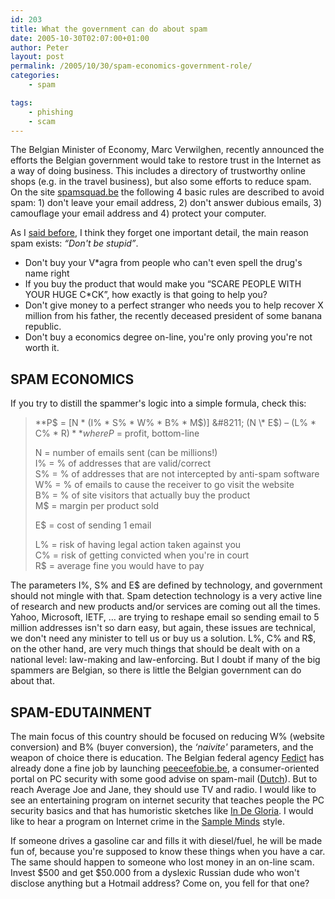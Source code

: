 ```yaml
---
id: 203
title: What the government can do about spam
date: 2005-10-30T02:07:00+01:00
author: Peter
layout: post
permalink: /2005/10/30/spam-economics-government-role/
categories:
    - spam

tags:
    - phishing
    - scam
---
```

The Belgian Minister of Economy, Marc Verwilghen, recently announced the efforts the Belgian government would take to restore trust in the Internet as a way of doing business. This includes a directory of trustworthy online shops (e.g. in the travel business), but also some efforts to reduce spam. On the site [spamsquad.be](http://www.spamsquad.be/) the following 4 basic rules are described to avoid spam: 1) don't leave your email address, 2) don't answer dubious emails, 3) camouflage your email address and 4) protect your computer. 

As I [said before](/blog/2004/12/10-free-tools-to-make-your-pc-safer.html), I think they forget one important detail, the main reason spam exists: _&#8220;Don't be stupid&#8221;_. 

* Don't buy your V*agra from people who can't even spell the drug's name right
* If you buy the product that would make you &#8220;SCARE PEOPLE WITH YOUR HUGE C*CK&#8221;, how exactly is that going to help you? 
* Don't give money to a perfect stranger who needs you to help recover X million from his father, the recently deceased president of some banana republic. 
* Don't buy a economics degree on-line, you're only proving you're not worth it. 


## SPAM ECONOMICS

If you try to distill the spammer's logic into a simple formula, check this:
                
> **P$ = [N \* (I% \* S% \* W% \* B% \* M$)] &#8211; (N \* E$) &#8211; (L% \* C% \* R$)**  
> where  
> P$ = profit, bottom-line
> 
> N = number of emails sent (can be millions!)  
> I% = % of addresses that are valid/correct  
> S% = % of addresses that are not intercepted by anti-spam software  
> W% = % of emails to cause the receiver to go visit the website  
> B% = % of site visitors that actually buy the product  
> M$ = margin per product sold
> 
> E$ = cost of sending 1 email
> 
> L% = risk of having legal action taken against you  
> C% = risk of getting convicted when you're in court  
> R$ = average fine you would have to pay
                
The parameters I%, S% and E$ are defined by technology, and government should not mingle with that. Spam detection technology is a very active line of research and new products and/or services are coming out all the times. Yahoo, Microsoft, IETF, &#8230; are trying to reshape email so sending email to 5 million addresses isn't so darn easy, but again, these issues are technical, we don't need any minister to tell us or buy us a solution. L%, C% and R$, on the other hand, are very much things that should be dealt with on a national level: law-making and law-enforcing. But I doubt if many of the big spammers are Belgian, so there is little the Belgian government can do about that. 
                
## SPAM-EDUTAINMENT
                
The main focus of this country should be focused on reducing W% (website conversion) and B% (buyer conversion), the _&#8216;naivite'_ parameters, and the weapon of choice there is education. The Belgian federal agency [Fedict](http://www.fedict.be) has already done a fine job by launching [peeceefobie.be](http://www.peeceefobie.be), a consumer-oriented portal on PC security with some good advise on spam-mail ([Dutch](http://www.belgium.be/peeceefobie/html/3-emails.htm)). But to reach Average Joe and Jane, they should use TV and radio. I would like to see an entertaining program on internet security that teaches people the PC security basics and that has humoristic sketches like [In De Gloria](http://www.indegloria.be/). I would like to hear a program on Internet crime in the [Sample Minds](http://www.stubru.be/stubru_master/programmas/de_sample_minds/home/) style. 
                
If someone drives a gasoline car and fills it with diesel/fuel, he will be made fun of, because you're supposed to know these things when you have a car. The same should happen to someone who lost money in an on-line scam. Invest $500 and get $50.000 from a dyslexic Russian dude who won't disclose anything but a Hotmail address? Come on, you fell for that one?
                
